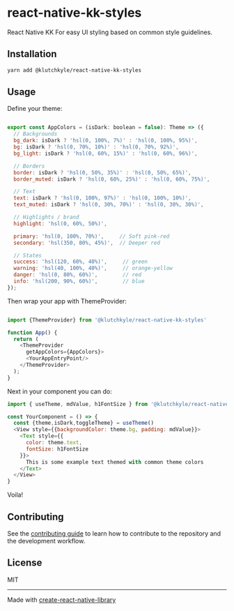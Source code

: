 # react-native-kk-styles

React Native KK For easy UI styling based on common style guidelines.

## Installation

```sh
yarn add @klutchkyle/react-native-kk-styles
```

## Usage

Define your theme:

```js

export const AppColors = (isDark: boolean = false): Theme => ({
  // Backgrounds
  bg_dark: isDark ? 'hsl(0, 100%, 7%)' : 'hsl(0, 100%, 95%)',
  bg: isDark ? 'hsl(0, 70%, 10%)' : 'hsl(0, 70%, 92%)',
  bg_light: isDark ? 'hsl(0, 60%, 15%)' : 'hsl(0, 60%, 96%)',

  // Borders
  border: isDark ? 'hsl(0, 50%, 35%)' : 'hsl(0, 50%, 65%)',
  border_muted: isDark ? 'hsl(0, 60%, 25%)' : 'hsl(0, 60%, 75%)',

  // Text
  text: isDark ? 'hsl(0, 100%, 97%)' : 'hsl(0, 100%, 10%)',
  text_muted: isDark ? 'hsl(0, 30%, 70%)' : 'hsl(0, 30%, 30%)',

  // Highlights / brand
  highlight: 'hsl(0, 60%, 50%)',

  primary: 'hsl(0, 100%, 70%)',     // Soft pink-red
  secondary: 'hsl(350, 80%, 45%)',  // Deeper red

  // States
  success: 'hsl(120, 60%, 40%)',     // green
  warning: 'hsl(40, 100%, 40%)',     // orange-yellow
  danger: 'hsl(0, 80%, 60%)',        // red
  info: 'hsl(200, 90%, 60%)',        // blue
});

```

Then wrap your app with ThemeProvider:

```js

import {ThemeProvider} from '@klutchkyle/react-native-kk-styles'

function App() {
  return (
    <ThemeProvider
      getAppColors={AppColors}>
      <YourAppEntryPoint/>
    </ThemeProvider>
  );
}
```

Next in your component you can do:

```js
import { useTheme, mdValue, h1FontSize } from '@klutchkyle/react-native-kk-styles'

const YourComponent = () => {
  const {theme,isDark,toggleTheme} = useTheme()
  <View style={{backgroundColor: theme.bg, padding: mdValue}}>
    <Text style={{
      color: theme.text, 
      fontSize: h1FontSize
    }}>
      This is some example text themed with common theme colors
    </Text>
  </View>
}

```

Voila!

## Contributing

See the [contributing guide](CONTRIBUTING.md) to learn how to contribute to the repository and the development workflow.

## License

MIT

---

Made with [create-react-native-library](https://github.com/callstack/react-native-builder-bob)
